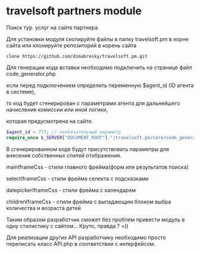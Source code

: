 # travelsoft partners module
Поиск тур. услуг на сайте партнера

Для установки модуля скопируйте файлы в папку travelsoft.pm в корне сайта или клонируйте репозиторий в корень сайта
```
clone https://github.com/dimabresky/travelsoft.pm.git
```

Для генерации кода вставки необходимо подключить на странице файл code_generator.php

если перед подключением определить переменную $agent_id (ID агента в системе),

то код будет сгенерирован с параметрами агента для дальнейшего начисления комиссии или иной логики,

которая предусмотрена на сайте.
```php
$agent_id = 777; // необязательный параметр
require_once $_SERVER["DOCUMENT_ROOT"]."/travelsoft.pm/core/code_generator.php";
```

В сгенерированном коде будут присутствовать параметры для внесения собственных стилей отображения.

mainIframeCss - стили главного фрейма(форм или результатов поиска)

selectIframeCss - стили фрейма селекта с подсказками

datepickerIframeCss - стили фрейма с календарем

childrenIframeCss - стили фрейма с выпадающим блоком выбра количества и возраста детей

Таким образом разработчик сможет без проблем привести модуль в одну стилистику с сайтом... Круто, правда ? =))

Для реализации других API разработчику необходимо просто переписать класс API.php в соответствии с интерфейсом. 

